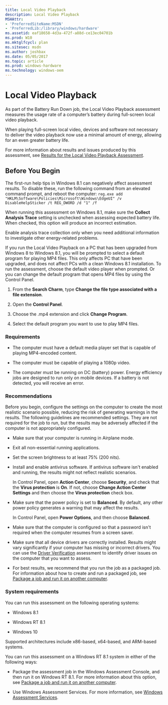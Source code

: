 ```yaml
---
title: Local Video Playback
description: Local Video Playback
MSHAttr:
- 'PreferredSiteName:MSDN'
- 'PreferredLib:/library/windows/hardware'
ms.assetid: eaf18658-4d3a-472f-a88d-ce13ec04701b
ms.prod: W10
ms.mktglfcycl: plan
ms.sitesec: msdn
ms.author: joshbax
ms.date: 05/05/2017
ms.topic: article
ms.prod: windows-hardware
ms.technology: windows-oem
---
```


# Local Video Playback


As part of the Battery Run Down job, the Local Video Playback assessment measures the usage rate of a computer’s battery during full-screen local video playback.

When playing full-screen local video, devices and software not necessary to deliver the video playback now use a minimal amount of energy, allowing for an even greater battery life.

For more information about results and issues produced by this assessment, see [Results for the Local Video Playback Assessment](results-for-the-local-video-playback-assessment.md).

## <a href="" id="beforeyoubegin"></a>Before You Begin


The first-run help tips in Windows 8.1 can negatively affect assessment results. To disable these, run the following command from an elevated command prompt, and reboot the computer: `reg.exe add "HKLM\Software\Policies\Microsoft\Windows\EdgeUI" /v DisableHelpSticker /t REG_DWORD /d "1" /f`

When running this assessment on Windows 8.1, make sure the **Collect Analysis Trace** setting is unchecked when assessing expected battery life. When checked, this option will produce an incorrect estimation.

Enable analysis trace collection only when you need additional information to investigate other energy-related problems.

If you run the Local Video Playback on a PC that has been upgraded from Windows 8 to Windows 8.1, you will be prompted to select a default program for playing MP4 files. This only affects PC that have been upgraded, and does not affect PCs with a clean Windows 8.1 installation. To run the assessment, choose the default video player when prompted. Or you can change the default program that opens MP4 files by using the Control Panel.

1.  From the **Search Charm**, type **Change the file type associated with a file extension**.

2.  Open the **Control Panel**.

3.  Choose the .mp4 extension and click **Change Program**.

4.  Select the default program you want to use to play MP4 files.

### Requirements

-   The computer must have a default media player set that is capable of playing MP4-encoded content.

-   The computer must be capable of playing a 1080p video.

-   The computer must be running on DC (battery) power. Energy efficiency jobs are designed to run only on mobile devices. If a battery is not detected, you will receive an error.

### Recommendations

Before you begin, configure the settings on the computer to create the most realistic scenario possible, reducing the risk of generating warnings in the results. The following guidelines are recommended settings. They are not required for the job to run, but the results may be adversely affected if the computer is not appropriately configured.

-   Make sure that your computer is running in Airplane mode.

-   Exit all non-essential running applications.

-   Set the screen brightness to at least 75% (200 nits).

-   Install and enable antivirus software. If antivirus software isn't enabled and running, the results might not reflect realistic scenarios.

    In Control Panel, open **Action Center**, choose **Security**, and check that the **Virus protection** is **On**. If not, choose **Change Action Center Settings** and then choose the **Virus protection** check box.

-   Make sure that the power policy is set to **Balanced**. By default, any other power policy generates a warning that may affect the results.

    In Control Panel, open **Power Options**, and then choose **Balanced**.

-   Make sure that the computer is configured so that a password isn't required when the computer resumes from a screen saver.

-   Make sure that all device drivers are correctly installed. Results might vary significantly if your computer has missing or incorrect drivers. You can use the [Driver Verification](driver-verification.md) assessment to identify driver issues on the computer that you want to assess.

-   For best results, we recommend that you run the job as a packaged job. For information about how to create and run a packaged job, see [Package a job and run it on another computer](package-a-job-and-run-it-on-another-computer.md).

### System requirements

You can run this assessment on the following operating systems:

-   Windows 8.1

-   Windows RT 8.1

-   Windows 10

Supported architectures include x86-based, x64-based, and ARM-based systems.

You can run this assessment on a Windows RT 8.1 system in either of the following ways:

-   Package the assessment job in the Windows Assessment Console, and then run it on Windows RT 8.1. For more information about this option, see [Package a job and run it on another computer](package-a-job-and-run-it-on-another-computer.md).

-   Use Windows Assessment Services. For more information, see [Windows Assessment Services](windows-assessment-services-technical-reference.md).

 

 






